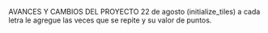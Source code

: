 AVANCES Y CAMBIOS DEL PROYECTO
22 de agosto (initialize_tiles) a cada letra le agregue las veces que se repite y su valor de puntos.